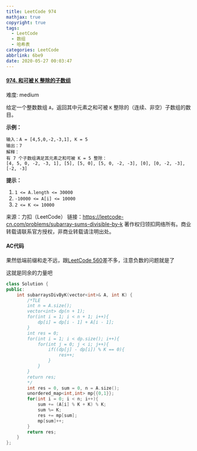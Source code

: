 ```yaml
---
title: LeetCode 974
mathjax: true
copyright: true
tags:
  - LeetCode
  - 数组
  - 哈希表
categories: LeetCode
abbrlink: 6be9
date: 2020-05-27 00:03:47
---
```


#### [974. 和可被 K 整除的子数组](https://leetcode-cn.com/problems/subarray-sums-divisible-by-k/)

难度: medium

给定一个整数数组 `A`，返回其中元素之和可被 `K` 整除的（连续、非空）子数组的数目。

**示例：**

```
输入：A = [4,5,0,-2,-3,1], K = 5
输出：7
解释：
有 7 个子数组满足其元素之和可被 K = 5 整除：
[4, 5, 0, -2, -3, 1], [5], [5, 0], [5, 0, -2, -3], [0], [0, -2, -3], [-2, -3]
```

**提示：**

1. `1 <= A.length <= 30000`
2. `-10000 <= A[i] <= 10000`
3. `2 <= K <= 10000`

<!--more-->

来源：力扣（LeetCode）
链接：https://leetcode-cn.com/problems/subarray-sums-divisible-by-k
著作权归领扣网络所有。商业转载请联系官方授权，非商业转载请注明出处。

#### AC代码

果然低端前缀和走不远，跟[LeetCode 560](https://vingtdylan.github.io/p/3b29.html)差不多，注意负数的问题就是了

这就是同余的力量吧

```c++
class Solution {
public:
    int subarraysDivByK(vector<int>& A, int K) {
        /*TLE
        int n = A.size();
        vector<int> dp(n + 1);
        for(int i = 1; i < n + 1; i++){
            dp[i] = dp[i - 1] + A[i - 1];
        }
        int res = 0;
        for(int i = 1; i < dp.size(); i++){
            for(int j = 0; j < i; j++){
                if((dp[j] - dp[i]) % K == 0){
                    res++;
                }
            }
        }
        return res;
        */
        int res = 0, sum = 0, n = A.size();
        unordered_map<int,int> mp{{0,1}};
        for(int i = 0; i < n; i++){
            sum += (A[i] % K + K) % K;
            sum %= K;
            res += mp[sum];
            mp[sum]++;
        }
        return res;
    }
};
```

